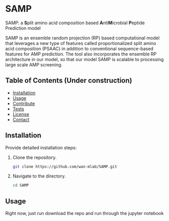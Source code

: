 # SAMP
SAMP: a <b>S</b>plit amino acid composition based <b>A</b>nti<b>M</b>icrobial <b>P</b>eptide Prediction model

SAMP is an ensemble random projection (RP) based computational model that leverages a new type of features called proportionalized split amino acid composition (PSAAC) in addition to conventional sequence-based features for AMP prediction. The tool also incorporates the ensemble RP architecture in our model, so that our model SAMP is scalable to processing large scale AMP screening.

## Table of Contents (Under construction)

- [Installation](#installation)
- [Usage](#usage)
- [Contribute](#contribute)
- [Tests](#tests)
- [License](#license)
- [Contact](#contact)

## Installation

Provide detailed installation steps:
1. Clone the repository.
    ```bash
    git clone https://github.com/wan-mlab/SAMP.git
    ```
2. Navigate to the directory.
    ```bash
    cd SAMP
    ```

## Usage

Right now, just run download the repo and run through the jupyter notebook

